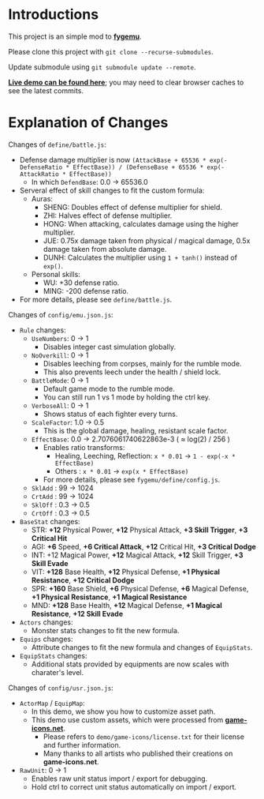 # Introductions #

This project is an simple mod to __[fygemu](https://github.com/hirakanaKF/fygemu)__.

Please clone this project with `git clone --recurse-submodules`.

Update submodule using `git submodule update --remote`. 

__[Live demo can be found here](https://hirakanakf.github.io/fygmod/)__; you may need to clear browser caches to see the latest commits.

# Explanation of Changes #

Changes of `define/battle.js`:
  * Defense damage multiplier is now `(AttackBase + 65536 * exp(-DefenseRatio * EffectBase)) / (DefenseBase + 65536 * exp(-AttackRatio * EffectBase))`
    * In which `DefendBase`: 0.0 -> 65536.0
  * Serveral effect of skill changes to fit the custom formula:
    * Auras:
      * SHENG: Doubles effect of defense multiplier for shield.
      * ZHI: Halves effect of defense multiplier.
      * HONG: When attacking, calculates damage using the higher multiplier.
      * JUE: 0.75x damage taken from physical / magical damage, 0.5x damage taken from absolute damage.
      * DUNH: Calculates the multiplier using `1 + tanh()` instead of `exp()`.
    * Personal skills:
      * WU: +30 defense ratio.
      * MING: -200 defense ratio.
  * For more details, please see `define/battle.js`.

Changes of `config/emu.json.js`:
* `Rule` changes:
  * `UseNumbers`: 0 -> 1
    * Disables integer cast simulation globally.
  * `NoOverkill`: 0 -> 1
    * Disables leeching from corpses, mainly for the rumble mode.
    * This also prevents leech under the health / shield lock.
  * `BattleMode`: 0 -> 1
    * Default game mode to the rumble mode.
    * You can still run 1 vs 1 mode by holding the ctrl key.
  * `VerboseAll`: 0 -> 1
    * Shows status of each fighter every turns.
  * `ScaleFactor`: 1.0 -> 0.5
    * This is the global damage, healing, resistant scale factor.
  * `EffectBase`: 0.0 -> 2.7076061740622863e-3 ( ≈ log(2) / 256 )
    * Enables ratio transforms:
      * Healing, Leeching, Reflection: `x * 0.01` -> `1 - exp(-x * EffectBase)`
      * Others : `x * 0.01` -> `exp(x * EffectBase)`
    * For more details, please see `fygemu/define/config.js`.
  * `SklAdd` : 99 -> 1024
  * `CrtAdd` : 99 -> 1024
  * `SklOff` : 0.3 -> 0.5
  * `CrtOff` : 0.3 -> 0.5
 * `BaseStat` changes:
   * STR: __+12__ Physical Power, __+12__ Physical Attack, __+3 Skill Trigger__, __+3 Critical Hit__ 
   * AGI: __+6__ Speed, __+6 Critical Attack__, __+12__ Critical Hit, __+3 Critical Dodge__
   * INT: +12 Magical Power, __+12__ Magical Attack, __+12__ Skill Trigger, __+3 Skill Evade__ 
   * VIT: __+128__ Base Health, __+12__ Physical Defense, __+1 Physical Resistance__,  __+12 Critical Dodge__
   * SPR: __+160__ Base Shield, __+6__ Physical Defense, __+6__ Magical Defense, __+1 Physical Resistance__, __+1 Magical Resistance__
   * MND: __+128__ Base Health, __+12__ Magical Defense, __+1 Magical Resistance__, __+12 Skill Evade__
 * `Actors` changes:
   * Monster stats changes to fit the new formula.
 * `Equips` changes:
   * Attribute changes to fit the new formula and changes of `EquipStats`.
 * `EquipStats` changes:
   * Additional stats provided by equipments are now scales with charater's level.

Changes of `config/usr.json.js`:
 * `ActorMap` / `EquipMap`:
   * In this demo, we show you how to customize asset path.
   * This demo use custom assets, which were processed from __[game-icons.net](https://game-icons.net/)__.
     * Please refers to `demo/game-icons/license.txt` for their license and further information.
     * Many thanks to all artists who published their creations on __game-icons.net__.
 * `RawUnit`: 0 -> 1
   * Enables raw unit status import / export for debugging.
   * Hold ctrl to correct unit status automatically on import / export.

